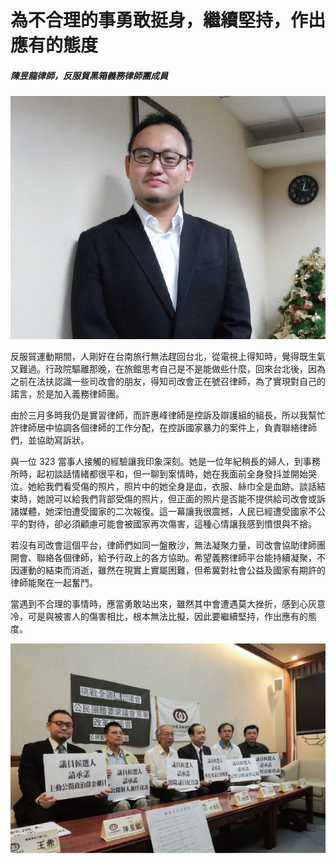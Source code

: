 # 為不合理的事勇敢挺身，繼續堅持，作出應有的態度

##### 陳昱龍律師，反服貿黑箱義務律師團成員

![陳昱龍](images/8.jpg)

反服貿運動期間，人剛好在台南旅行無法趕回台北，從電視上得知時，覺得既生氣又難過。行政院驅離那晚，在旅館思考自己是不是能做些什麼，回來台北後，因為之前在法扶認識一些司改會的朋友，得知司改會正在號召律師，為了實現對自己的諾言，於是加入義務律師團。

由於三月多時我仍是實習律師，而許惠峰律師是控訴及辯護組的組長，所以我幫忙許律師居中協調各個律師的工作分配，在控訴國家暴力的案件上，負責聯絡律師們，並協助寫訴狀。

與一位 323 當事人接觸的經驗讓我印象深刻。她是一位年紀稍長的婦人，到事務所時，起初談話情緒都很平和，但一聊到案情時，她在我面前全身發抖並開始哭泣。她給我們看受傷的照片，照片中的她全身是血，衣服、絲巾全是血跡。談話結束時，她說可以給我們背部受傷的照片，但正面的照片是否能不提供給司改會或訴諸媒體，她深怕遭受國家的二次報復。這一幕讓我很震撼，人民已經遭受國家不公平的對待，卻必須顧慮可能會被國家再次傷害，這種心情讓我感到憤恨與不捨。

若沒有司改會這個平台，律師們如同一盤散沙，無法凝聚力量，司改會協助律師團開會、聯絡各個律師，給予行政上的各方協助。希望義務律師平台能持續凝聚，不因運動的結束而消逝，雖然在現實上實屬困難，但希冀對社會公益及國家有期許的律師能聚在一起奮鬥。

當遇到不合理的事情時，應當勇敢站出來，雖然其中會遭遇莫大挫折，感到心灰意冷，可是與被害人的傷害相比，根本無法比擬，因此要繼續堅持，作出應有的態度。

![陳昱龍](images/9.jpg)
